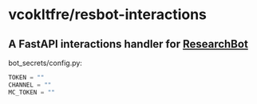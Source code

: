 # vcokltfre/resbot-interactions

## A FastAPI interactions handler for [ResearchBot](https://github.com/vcokltfre/ResearchBot)

bot_secrets/config.py:
```py
TOKEN = ""
CHANNEL = ""
MC_TOKEN = ""
```